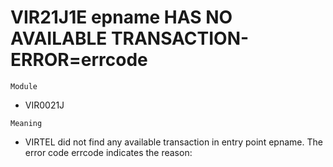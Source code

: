 # VIR21J1E epname HAS NO AVAILABLE TRANSACTION-ERROR=errcode

`Module`
- VIR0021J

`Meaning`
- VIRTEL did not find any available transaction in entry point epname. The error code errcode indicates the reason:
